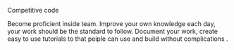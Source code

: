 Competitive code

Become proficient inside team. 
Improve your own knowledge each day,  your work should be the standard to follow. 
Document your work, create easy to use tutorials to that peiple can use and build without complications .